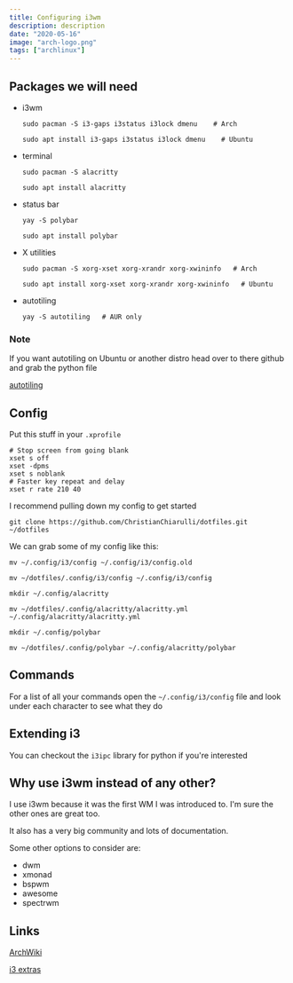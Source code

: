 ```yaml
---
title: Configuring i3wm
description: description
date: "2020-05-16"
image: "arch-logo.png"
tags: ["archlinux"]
---
```


## Packages we will need

- i3wm

  ```
  sudo pacman -S i3-gaps i3status i3lock dmenu    # Arch

  sudo apt install i3-gaps i3status i3lock dmenu    # Ubuntu
  ```

- terminal

  ```
  sudo pacman -S alacritty

  sudo apt install alacritty
  ```

- status bar

  ```
  yay -S polybar

  sudo apt install polybar
  ```

- X utilities

  ```
  sudo pacman -S xorg-xset xorg-xrandr xorg-xwininfo   # Arch

  sudo apt install xorg-xset xorg-xrandr xorg-xwininfo   # Ubuntu
  ```

- autotiling

  ```
  yay -S autotiling   # AUR only
  ```

### Note

If you want autotiling on Ubuntu or another distro head over to there github and grab the python file

[autotiling](https://github.com/nwg-piotr/autotiling)

## Config

Put this stuff in your `.xprofile`

```
# Stop screen from going blank
xset s off
xset -dpms
xset s noblank
# Faster key repeat and delay
xset r rate 210 40
```

I recommend pulling down my config to get started

```
git clone https://github.com/ChristianChiarulli/dotfiles.git ~/dotfiles
```

We can grab some of my config like this:

```
mv ~/.config/i3/config ~/.config/i3/config.old

mv ~/dotfiles/.config/i3/config ~/.config/i3/config

mkdir ~/.config/alacritty

mv ~/dotfiles/.config/alacritty/alacritty.yml ~/.config/alacritty/alacritty.yml

mkdir ~/.config/polybar

mv ~/dotfiles/.config/polybar ~/.config/alacritty/polybar
```

## Commands

For a list of all your commands open the `~/.config/i3/config` file and look under each character to see what they do

## Extending i3

You can checkout the `i3ipc` library for python if you're interested

## Why use i3wm instead of any other?

I use i3wm because it was the first WM I was introduced to. I'm sure the other ones are great too.

It also has a very big community and lots of documentation.

Some other options to consider are:

- dwm
- xmonad
- bspwm
- awesome
- spectrwm

## Links

[ArchWiki](https://wiki.archlinux.org/index.php/I3)

[i3 extras](https://github.com/ashinkarov/i3-extras)
